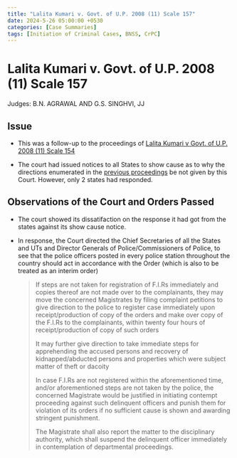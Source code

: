 ```yaml
---
title: "Lalita Kumari v. Govt. of U.P. 2008 (11) Scale 157"
date: 2024-5-26 05:00:00 +0530
categories: [Case Summaries]
tags: [Initiation of Criminal Cases, BNSS, CrPC]
---
```


# Lalita Kumari v. Govt. of U.P. 2008 (11) Scale 157

Judges: B.N. AGRAWAL AND G.S. SINGHVI, JJ

## Issue

* This was a follow-up to the proceedings of [Lalita Kumari v Govt. of U.P. 2008 (11) Scale 154](https://pranavsaksena.com/posts/Lalita-Kumari-v.-Govt.-of-UP-2008-SC-1/)

* The court had issued notices to all States to show cause as to why the directions enumerated in the [previous proceedings](https://pranavsaksena.com/posts/Lalita-Kumari-v.-Govt.-of-UP-2008-SC-1/) be not given by this Court. However, only 2 states had responded.

## Observations of the Court and Orders Passed

* The court showed its dissatifaction on the response it had got from the states against its show cause notice.

* In response, the Court directed the Chief Secretaries of all the States and UTs and Director Generals of Police/Commissioners of Police, to see that the police officers posted in every police station throughout the country should act in accordance with the Order (which is also to be treated as an interim order)

   > If steps are not taken for registration of F.I.Rs 
immediately and copies thereof are not made over to the complainants, they may move the concerned Magistrates by filing complaint petitions to give direction to the police to register case immediately upon receipt/production of copy of the orders and make over copy of the F.I.Rs to the complainants, within twenty four hours of receipt/production of copy of such orders
   >
   > It may further give direction to take immediate steps for apprehending the accused persons and recovery of kidnapped/abducted persons and properties which were subject matter of theft or dacoity
   >
   > In case F.I.Rs are not registered within the aforementioned time, 
and/or aforementioned steps are not taken by the police, the concerned Magistrate would be justified in initiating contempt proceeding against such delinquent officers and punish them for violation of its orders if no sufficient cause is shown and awarding stringent punishment.
   >
   > The Magistrate shall also report the matter to the disciplinary authority, which shall suspend the delinquent officer immediately in contemplation of departmental proceedings. 

